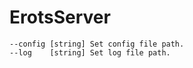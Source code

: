 # ErotsServer

```
--config [string] Set config file path.
--log    [string] Set log file path.
```
